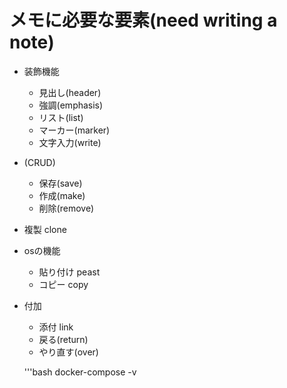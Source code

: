 # メモに必要な要素(need writing a note)

- 装飾機能
  - 見出し(header)
  - 強調(emphasis)
  - リスト(list)
  - マーカー(marker)
  - 文字入力(write)
- (CRUD)
  - 保存(save)
  - 作成(make)
  - 削除(remove)

- 複製 clone

- osの機能
  - 貼り付け peast
  - コピー copy
- 付加
  - 添付 link
  - 戻る(return)
  - やり直す(over)

  '''bash
  docker-compose -v

  ```

